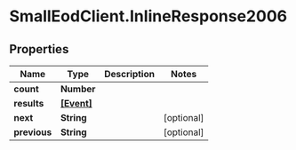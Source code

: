 # SmallEodClient.InlineResponse2006

## Properties

Name | Type | Description | Notes
------------ | ------------- | ------------- | -------------
**count** | **Number** |  | 
**results** | [**[Event]**](Event.md) |  | 
**next** | **String** |  | [optional] 
**previous** | **String** |  | [optional] 


